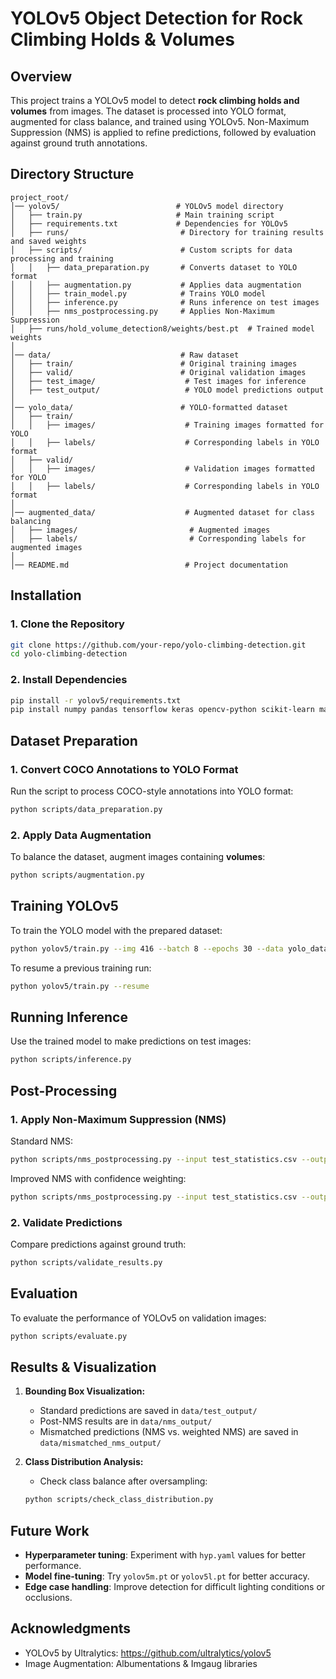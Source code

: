 # YOLOv5 Object Detection for Rock Climbing Holds & Volumes

## Overview
This project trains a YOLOv5 model to detect **rock climbing holds and volumes** from images. The dataset is processed into YOLO format, augmented for class balance, and trained using YOLOv5. Non-Maximum Suppression (NMS) is applied to refine predictions, followed by evaluation against ground truth annotations.

## Directory Structure
```
project_root/
│── yolov5/                          # YOLOv5 model directory
│   ├── train.py                     # Main training script
│   ├── requirements.txt             # Dependencies for YOLOv5
│   ├── runs/                         # Directory for training results and saved weights
│   ├── scripts/                      # Custom scripts for data processing and training
│   │   ├── data_preparation.py       # Converts dataset to YOLO format
│   │   ├── augmentation.py           # Applies data augmentation
│   │   ├── train_model.py            # Trains YOLO model
│   │   ├── inference.py              # Runs inference on test images
│   │   ├── nms_postprocessing.py     # Applies Non-Maximum Suppression
│   ├── runs/hold_volume_detection8/weights/best.pt  # Trained model weights
│
│── data/                             # Raw dataset
│   ├── train/                        # Original training images
│   ├── valid/                        # Original validation images
│   ├── test_image/                    # Test images for inference
│   ├── test_output/                   # YOLO model predictions output
│
│── yolo_data/                        # YOLO-formatted dataset
│   ├── train/
│   │   ├── images/                    # Training images formatted for YOLO
│   │   ├── labels/                    # Corresponding labels in YOLO format
│   ├── valid/
│   │   ├── images/                    # Validation images formatted for YOLO
│   │   ├── labels/                    # Corresponding labels in YOLO format
│
│── augmented_data/                    # Augmented dataset for class balancing
│   ├── images/                         # Augmented images
│   ├── labels/                         # Corresponding labels for augmented images
│
│── README.md                          # Project documentation

```

## Installation
### 1. Clone the Repository
```sh
git clone https://github.com/your-repo/yolo-climbing-detection.git
cd yolo-climbing-detection
```
### 2. Install Dependencies
```sh
pip install -r yolov5/requirements.txt
pip install numpy pandas tensorflow keras opencv-python scikit-learn matplotlib torch torchvision tqdm imgaug albumentations
```

## Dataset Preparation
### 1. Convert COCO Annotations to YOLO Format
Run the script to process COCO-style annotations into YOLO format:
```sh
python scripts/data_preparation.py
```
### 2. Apply Data Augmentation
To balance the dataset, augment images containing **volumes**:
```sh
python scripts/augmentation.py
```

## Training YOLOv5
To train the YOLO model with the prepared dataset:
```sh
python yolov5/train.py --img 416 --batch 8 --epochs 30 --data yolo_data/data.yaml --weights yolov5s.pt --project runs --name hold_volume_detection --workers 4
```
To resume a previous training run:
```sh
python yolov5/train.py --resume
```

## Running Inference
Use the trained model to make predictions on test images:
```sh
python scripts/inference.py
```

## Post-Processing
### 1. Apply Non-Maximum Suppression (NMS)
Standard NMS:
```sh
python scripts/nms_postprocessing.py --input test_statistics.csv --output nms_statistics.csv
```
Improved NMS with confidence weighting:
```sh
python scripts/nms_postprocessing.py --input test_statistics.csv --output nms_statistics_improved.csv --improved
```
### 2. Validate Predictions
Compare predictions against ground truth:
```sh
python scripts/validate_results.py
```

## Evaluation
To evaluate the performance of YOLOv5 on validation images:
```sh
python scripts/evaluate.py
```

## Results & Visualization
1. **Bounding Box Visualization:**
   - Standard predictions are saved in `data/test_output/`
   - Post-NMS results are in `data/nms_output/`
   - Mismatched predictions (NMS vs. weighted NMS) are saved in `data/mismatched_nms_output/`

2. **Class Distribution Analysis:**
   - Check class balance after oversampling:
   ```sh
   python scripts/check_class_distribution.py
   ```

## Future Work
- **Hyperparameter tuning**: Experiment with `hyp.yaml` values for better performance.
- **Model fine-tuning**: Try `yolov5m.pt` or `yolov5l.pt` for better accuracy.
- **Edge case handling**: Improve detection for difficult lighting conditions or occlusions.

## Acknowledgments
- YOLOv5 by Ultralytics: https://github.com/ultralytics/yolov5
- Image Augmentation: Albumentations & Imgaug libraries

